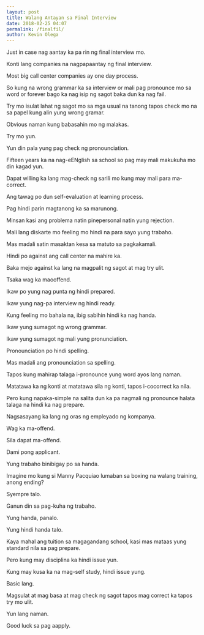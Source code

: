 ```yaml
--- 
layout: post 
title: Walang Antayan sa Final Interview
date: 2018-02-25 04:07
permalink: /finalfil/ 
author: Kevin Olega 
--- 
```



Just in case nag aantay ka pa rin ng final interview mo.

Konti lang companies na nagpapaantay ng final interview. 

Most big call center companies ay one day process. 

So kung na wrong grammar ka sa interview or mali pag pronounce mo sa word or forever bago ka nag isip ng sagot baka dun ka nag fail. 


Try mo isulat lahat ng sagot mo sa mga usual na tanong tapos check mo na sa papel kung alin yung wrong gramar. 

Obvious naman kung babasahin mo ng malakas. 

Try mo yun. 

Yun din pala yung pag check ng pronounciation.

Fifteen years ka na nag-eENglish sa school so pag may mali makukuha mo din kagad yun.

Dapat willing ka lang mag-check ng sarili mo kung may mali para ma-correct.

Ang tawag po dun self-evaluation at learning process.

Pag hindi parin magtanong ka sa marunong. 

Minsan kasi ang problema natin pinepersonal natin yung rejection. 

Mali lang diskarte mo feeling mo hindi na para sayo yung trabaho. 

Mas madali satin masaktan kesa sa matuto sa pagkakamali. 

Hindi po against ang call center na mahire ka. 

Baka mejo against ka lang na magpalit ng sagot at mag try ulit. 

Tsaka wag ka maooffend.

Ikaw po yung nag punta ng hindi prepared.

Ikaw yung nag-pa interview ng hindi ready.

Kung feeling mo bahala na, ibig sabihin hindi ka nag handa.

Ikaw yung sumagot ng wrong grammar.

Ikaw yung sumagot ng mali yung pronunciation. 

Pronounciation po hindi spelling.

Mas madali ang pronounciation sa spelling.

Tapos kung mahirap talaga i-pronounce yung word ayos lang naman. 

Matatawa ka ng konti at matatawa sila ng konti, tapos i-cocorrect ka nila.

Pero kung napaka-simple na salita dun ka pa nagmali ng pronounce halata talaga na hindi ka nag prepare.

Nagsasayang ka lang ng oras ng empleyado ng kompanya.

Wag ka ma-offend. 

Sila dapat ma-offend. 

Dami pong applicant.

Yung trabaho binibigay po sa handa.

Imagine mo kung si Manny Pacquiao lumaban sa boxing na walang training, anong ending?

Syempre talo.

Ganun din sa pag-kuha ng trabaho.

Yung handa, panalo.

Yung hindi handa talo.

Kaya mahal ang tuition sa magagandang school, kasi mas mataas yung standard nila sa pag prepare.

Pero kung may disciplina ka hindi issue yun.

Kung may kusa ka na mag-self study, hindi issue yung.

Basic lang.

Magsulat at mag basa at mag check ng sagot tapos mag correct ka tapos try mo ulit.

Yun lang naman. 

Good luck sa pag aapply.

